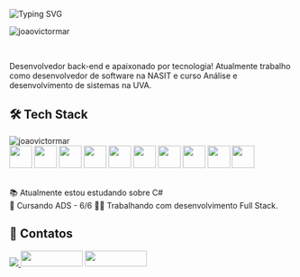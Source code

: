 ![Typing SVG](https://readme-typing-svg.demolab.com?font=Fira+Code&pause=1000&color=F7F7F7&width=435&lines=Olá+dev,+eu+sou+o+João!+%F0%9F%92%BB%F0%9F%96%90%F0%9F%8F%BC)

<p><img src="https://github-blabal-stats.vercel.app/api?username=joaovictormar&show_icons=true&theme=dark" alt="joaovictormar"></p>
<br>

Desenvolvedor back-end e apaixonado por tecnologia! Atualmente trabalho como desenvolvedor de software na NASIT e curso Análise e desenvolvimento de sistemas na UVA.

## 🛠️ Tech Stack 
<p><img align="left" src="https://github-blabal-stats.vercel.app/api/top-langs/?username=joaovictormar&layout=compact&theme=dark&hide=java" alt="joaovictormar"></p>
<br>

<div style="display: inline_block">
  <img loading="lazy" src="https://cdn.jsdelivr.net/gh/devicons/devicon/icons/html5/html5-original.svg" width="40" height="40"/>
  <img loading="lazy" src="https://cdn.jsdelivr.net/gh/devicons/devicon/icons/css3/css3-original.svg" width="40" height="40"/>
  <img loading="lazy" src="https://cdn.jsdelivr.net/gh/devicons/devicon/icons/javascript/javascript-original.svg" width="40" height="40"/>
  <img loading="lazy" src="https://cdn.jsdelivr.net/gh/devicons/devicon@latest/icons/csharp/csharp-original.svg" width="40" height="40"/>
  <img loading="lazy" src="https://cdn.jsdelivr.net/gh/devicons/devicon@latest/icons/nodejs/nodejs-original.svg" width="40" height="40"/>
  <img loading="lazy" src="https://cdn.jsdelivr.net/gh/devicons/devicon@latest/icons/express/express-original.svg" width="40" height="40"/>
  <img loading="lazy" src="https://cdn.jsdelivr.net/gh/devicons/devicon@latest/icons/react/react-original.svg" width="40" height="40"/>
  <img loading="lazy" src="https://cdn.jsdelivr.net/gh/devicons/devicon@latest/icons/dot-net/dot-net-original.svg" width="40" height="40"/>
  <img loading="lazy" src="https://cdn.jsdelivr.net/gh/devicons/devicon@latest/icons/mongodb/mongodb-original.svg" width="40" height="40"/>
  <img loading="lazy" src="https://cdn.jsdelivr.net/gh/devicons/devicon@latest/icons/mysql/mysql-original.svg" width="40" height="40"/>
</div>
<br>

:books: Atualmente estou estudando sobre C#<br>
:pencil: Cursando ADS - 6/6
:man_technologist: Trabalhando com desenvolvimento Full Stack.

## 💬 Contatos 

<div>
  <a href ="mailto:joaomarquesvictor22@hotmail.com"><img loading="lazy" src="https://img.shields.io/badge/Gmail-D14836?style=for-the-badge&logo=gmail&logoColor=white" target="_blank">  </a>
  <a href="https://www.linkedin.com/in/joaovictormar" target="_blank"><img loading="lazy" src="https://img.shields.io/badge/-LinkedIn-%230077B5?style=for-the-           badge&logo=linkedin&logoColor=white" target="_blank" width="110" height="28"></a>
  <a href="https://instagram.com/" target="_blank"><img loading="lazy" src="https://img.shields.io/badge/-Instagram-%23E4405F?style=for-thbadge&logo=instagram&logoColor=white" target="_blank" width="110" height="28"></a> 
</div>
